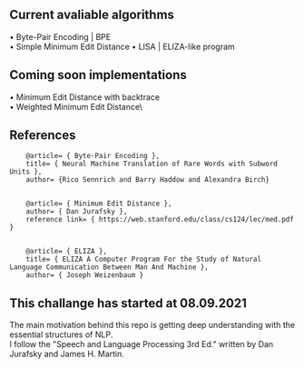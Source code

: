 ## Current avaliable algorithms
• Byte-Pair Encoding | BPE\
• Simple Minimum Edit Distance
• LISA | ELIZA-like program 

## Coming soon implementations
• Minimum Edit Distance with backtrace\
• Weighted Minimum Edit Distance\

## References
        @article= { Byte-Pair Encoding },
        title= { Neural Machine Translation of Rare Words with Subword Units },
        author= {Rico Sennrich and Barry Haddow and Alexandra Birch}
        
        
        @article= { Minimum Edit Distance },
        author= { Dan Jurafsky },
        reference link= { https://web.stanford.edu/class/cs124/lec/med.pdf }
        
        
        @article= { ELIZA },
        title= { ELIZA A Computer Program For the Study of Natural Language Communication Between Man And Machine },
        author= { Joseph Weizenbaum }



## This challange has started at 08.09.2021
The main motivation behind this repo is getting deep understanding with the essential structures of NLP.\
I follow the "Speech and Language Processing 3rd Ed." written by Dan Jurafsky and James H. Martin.
